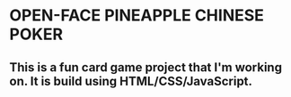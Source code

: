 # OPEN-FACE PINEAPPLE CHINESE POKER

## This is a fun card game project that I'm working on. It is build using HTML/CSS/JavaScript.
